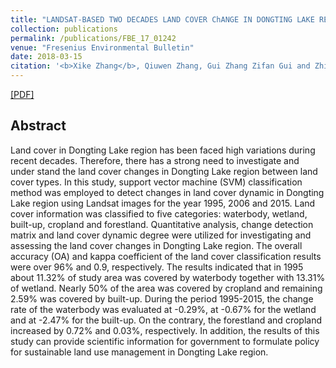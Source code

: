 ```yaml
---
title: "LANDSAT-BASED TWO DECADES LAND COVER ChANGE IN DONGTING LAKE REGION"
collection: publications
permalink: /publications/FBE_17_01242
venue: "Fresenius Environmental Bulletin"
date: 2018-03-15
citation: '<b>Xike Zhang</b>, Qiuwen Zhang, Gui Zhang Zifan Gui and Zhiping Nie. <i>Fresenius Environmental Bulletin</i>. 2018, 27(3), 1563-1573.'
---
```

[[PDF]](<!--http://kokocheung.github.io/mysite/files/FBE_17_01242.pdf-->)

## Abstract
Land cover in Dongting Lake region has been faced high variations during recent decades. Therefore, there has a strong need to investigate and under stand the land cover changes in Dongting Lake region between land cover types. In this study, support vector machine (SVM) classification method was employed to detect changes in land cover dynamic in Dongting Lake region using Landsat images for the
year 1995, 2006 and 2015. Land cover information was classified to five categories: waterbody, wetland, built-up, cropland and forestland. Quantitative analysis, change detection matrix and land cover dynamic degree were utilized for investigating and assessing the land cover changes in Dongting Lake region. The overall accuracy (OA) and kappa coefficient of the land cover classification results were over 96% and 0.9, respectively. The results indicated that in 1995 about 11.32% of study area was covered by waterbody together with 13.31% of wetland. Nearly 50% of the area was covered by cropland and remaining 2.59% was covered by built-up. During the period 1995-2015, the change rate of the waterbody was evaluated at -0.29%, at -0.67% for the wetland and at -2.47% for the built-up. On the contrary, the forestland and cropland increased by 0.72% and 0.03%, respectively. In addition, the results of this study can provide scientific information for government to formulate policy for sustainable land use management in Dongting Lake region.
